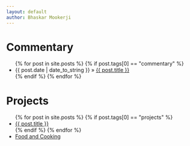 ```yaml
---
layout: default
author: Bhaskar Mookerji
---
```


<div id="home">
  <h1> Commentary </h1>
  <ul class="posts">
    {% for post in site.posts %}
      {% if post.tags[0] == "commentary" %}
          <li><span>{{ post.date | date_to_string }}</span> &raquo; <a href="{{ post.url }}">{{ post.title }}</a></li>
      {% endif %}
    {% endfor %}
  </ul>

  <h1> Projects </h1>
    <ul class="posts">
      {% for post in site.posts %}
        {% if post.tags[0] == "projects" %}
           <li><a href="{{ post.url }}">{{ post.title }}</a></li>
        {% endif %}
        {% endfor %}
        <li><a href="https://mookerzhou.github.io/cooking_journal/">Food and Cooking</a></li>
    </ul>
</div>
